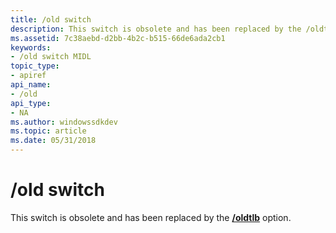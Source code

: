 ```yaml
---
title: /old switch
description: This switch is obsolete and has been replaced by the /oldtlb option.
ms.assetid: 7c38aebd-d2bb-4b2c-b515-66de6ada2cb1
keywords:
- /old switch MIDL
topic_type:
- apiref
api_name:
- /old
api_type:
- NA
ms.author: windowssdkdev
ms.topic: article
ms.date: 05/31/2018
---
```


# /old switch

This switch is obsolete and has been replaced by the [**/oldtlb**](-oldtlb.md) option.

 

 




